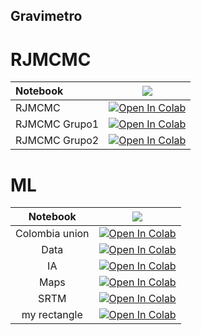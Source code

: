 ## Gravimetro

<!-- 
You can use the [editor on GitHub](https://github.com/edwardptera/Gravimetro/edit/main/README.md) to maintain and preview the content for your website in Markdown files.

Whenever you commit to this repository, GitHub Pages will run [Jekyll](https://jekyllrb.com/) to rebuild the pages in your site, from the content in your Markdown files.
-->

# RJMCMC

|Notebook|<img src="https://www.tensorflow.org/images/colab_logo_32px.png" />|
|:-|:-:|
|RJMCMC|[![Open In Colab](https://colab.research.google.com/assets/colab-badge.svg)](https://colab.research.google.com/github/edwardptera/Gravimetro/blob/main/RJMCMC/RJMCMC.ipynb)|
|RJMCMC Grupo1|[![Open In Colab](https://colab.research.google.com/assets/colab-badge.svg)](https://colab.research.google.com/github/edwardptera/Gravimetro/blob/main/RJMCMC/RJMCMC_Grupo1.ipynb)|
|RJMCMC Grupo2|[![Open In Colab](https://colab.research.google.com/assets/colab-badge.svg)](https://colab.research.google.com/github/edwardptera/Gravimetro/blob/main/RJMCMC/RJMCMC_Grupo2.ipynb)|

# ML

|Notebook|<img src="https://www.tensorflow.org/images/colab_logo_32px.png" />|
|:-:|:-:|
|Colombia union|[![Open In Colab](https://colab.research.google.com/assets/colab-badge.svg)](https://colab.research.google.com/github/edwardptera/Gravimetro/blob/main/ML/Colombia_union.ipynb)|
|Data|[![Open In Colab](https://colab.research.google.com/assets/colab-badge.svg)](https://colab.research.google.com/github/edwardptera/Gravimetro/blob/main/ML/Data.ipynb)|
|IA|[![Open In Colab](https://colab.research.google.com/assets/colab-badge.svg)](https://colab.research.google.com/github/edwardptera/Gravimetro/blob/main/ML/IA.ipynb)|
|Maps|[![Open In Colab](https://colab.research.google.com/assets/colab-badge.svg)](https://colab.research.google.com/github/edwardptera/Gravimetro/blob/main/ML/Maps.ipynb)|
|SRTM|[![Open In Colab](https://colab.research.google.com/assets/colab-badge.svg)](https://colab.research.google.com/github/edwardptera/Gravimetro/blob/main/ML/SRTM.ipynb)|
|my rectangle|[![Open In Colab](https://colab.research.google.com/assets/colab-badge.svg)](https://colab.research.google.com/github/edwardptera/Gravimetro/blob/main/ML/my_rectangle.ipynb)|


<!-- 
### Markdown

Markdown is a lightweight and easy-to-use syntax for styling your writing. It includes conventions for

```markdown
Syntax highlighted code block

# Header 1
## Header 2
### Header 3

- Bulleted
- List

1. Numbered
2. List

**Bold** and _Italic_ and `Code` text

[Link](url) and ![Image](src)
```

For more details see [GitHub Flavored Markdown](https://guides.github.com/features/mastering-markdown/).

### Jekyll Themes

Your Pages site will use the layout and styles from the Jekyll theme you have selected in your [repository settings](https://github.com/edwardptera/Gravimetro/settings/pages). The name of this theme is saved in the Jekyll `_config.yml` configuration file.

### Support or Contact

Having trouble with Pages? Check out our [documentation](https://docs.github.com/categories/github-pages-basics/) or [contact support](https://support.github.com/contact) and we’ll help you sort it out.
-->
